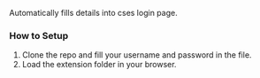 Automatically fills details into cses login page.

### How to Setup 
1) Clone the repo and fill your username and password in the file.
2) Load the extension folder in your browser.
   
